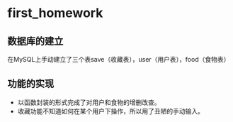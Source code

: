 # first_homework
## 数据库的建立
在MySQL上手动建立了三个表save（收藏表），user（用户表），food（食物表）
## 功能的实现
- 以函数封装的形式完成了对用户和食物的增删改查。<br>
- 收藏功能不知道如何在某个用户下操作，所以用了丑陋的手动输入。

 
 
